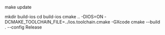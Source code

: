 make update

mkdir build-ios
cd build-ios
cmake .. -DIOS=ON -DCMAKE_TOOLCHAIN_FILE=../ios.toolchain.cmake -GXcode
cmake --build . --config Release

